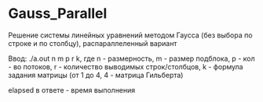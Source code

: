 # Gauss_Parallel


Решение системы линейных уравнений методом Гаусса (без выбора по строке и по столбцу), распараллеленный вариант

Ввод: ./a.out n m p r k, где n - размерность, m - размер подблока, p - кол - во потоков, r - количество выводимых строк/столбцов, k - формула задания матрицы (от 1 до 4, 4 - матрица Гильберта)

elapsed в ответе - время выполнения
